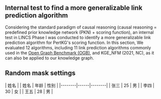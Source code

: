 ## Internal test to find a more generalizable link prediction algorithm
  Considering the standard paradigm of causal reasoning (causal reasoning = predefined prior knowledge network (PKN) + scoring function), an internal test in LINCS Phase I was conducted to identify a more generalizable link prediction algorithm for PertKG's scoring function. In this section, We evaluated 12 algorithms, including 11 link prediction algorithms commonly used in the [Open Graph Benchmark (OGB)](https://ogb.stanford.edu/docs/leader_linkprop/), and KGE_NFM (2021, NC), as it can also be applied to our knowledge graph.
  
## Random mask settings
| 姓名  |
| 姓名   | 年龄 | 性别   |
|--------|------|--------|
| 张三   | 25   | 男     |
| 李四   | 30   | 女     |
| 王五   | 28   | 男     |
